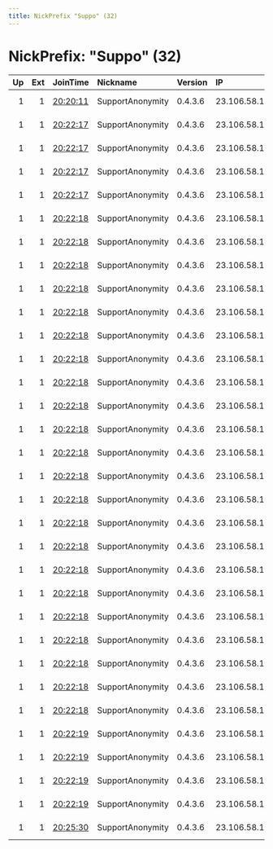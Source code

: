 ```yaml
---
title: NickPrefix "Suppo" (32)
---
```


# NickPrefix: "Suppo" (32)

|   Up |   Ext | JoinTime                                                                                            | Nickname         | Version   | IP            | AS   | CC   |   ORp |   Dirp | OS    | Contact                             |   eFamMembers |
|-----:|------:|:----------------------------------------------------------------------------------------------------|:-----------------|:----------|:--------------|:-----|:-----|------:|-------:|:------|:------------------------------------|--------------:|
|    1 |     1 | [20:20:11](https://metrics.torproject.org/rs.html#details/D35EF561445474543064CC0C531BE0F3CCD198A4) | SupportAnonymity | 0.4.3.6   | 23.106.58.182 | None | gb   |  9443 |   9080 | Linux | https://supportanonymity.club, tor@ |             1 |
|    1 |     1 | [20:22:17](https://metrics.torproject.org/rs.html#details/17038EAF590FCFCD4D17BF800892D61498D922D2) | SupportAnonymity | 0.4.3.6   | 23.106.58.157 | None | gb   |  9443 |   9080 | Linux | https://supportanonymity.club, tor@ |             1 |
|    1 |     1 | [20:22:17](https://metrics.torproject.org/rs.html#details/591361152F37D13DCE8FA5827D109071725416FC) | SupportAnonymity | 0.4.3.6   | 23.106.58.160 | None | gb   |  9443 |   9080 | Linux | https://supportanonymity.club, tor@ |             1 |
|    1 |     1 | [20:22:17](https://metrics.torproject.org/rs.html#details/7BA2E40A27A96505FD22CB3BCD12E3B189CFFCF5) | SupportAnonymity | 0.4.3.6   | 23.106.58.133 | None | gb   |  9443 |   9080 | Linux | https://supportanonymity.club, tor@ |             1 |
|    1 |     1 | [20:22:17](https://metrics.torproject.org/rs.html#details/A47CF942FED91883C7EF8A8431939010CE95B206) | SupportAnonymity | 0.4.3.6   | 23.106.58.132 | None | gb   |  9443 |   9080 | Linux | https://supportanonymity.club, tor@ |             1 |
|    1 |     1 | [20:22:18](https://metrics.torproject.org/rs.html#details/0B477F70980938C5287C04A8256951DEDBB72E4B) | SupportAnonymity | 0.4.3.6   | 23.106.58.155 | None | gb   |  9443 |   9080 | Linux | https://supportanonymity.club, tor@ |             1 |
|    1 |     1 | [20:22:18](https://metrics.torproject.org/rs.html#details/1818B3DA74DCBFC796CBA1011CEF41329B500DA6) | SupportAnonymity | 0.4.3.6   | 23.106.58.149 | None | gb   |  9443 |   9080 | Linux | https://supportanonymity.club, tor@ |             1 |
|    1 |     1 | [20:22:18](https://metrics.torproject.org/rs.html#details/1AC81B2F05A3EE1DFEA330D3FD981E2E7F450C79) | SupportAnonymity | 0.4.3.6   | 23.106.58.158 | None | gb   |  9443 |   9080 | Linux | https://supportanonymity.club, tor@ |             1 |
|    1 |     1 | [20:22:18](https://metrics.torproject.org/rs.html#details/29AA1984FEEFA60093F72160B5EF44CA50B4EBBD) | SupportAnonymity | 0.4.3.6   | 23.106.58.152 | None | gb   |  9443 |   9080 | Linux | https://supportanonymity.club, tor@ |             1 |
|    1 |     1 | [20:22:18](https://metrics.torproject.org/rs.html#details/319A356599E538FC22697F8E982D94E0611C800B) | SupportAnonymity | 0.4.3.6   | 23.106.58.143 | None | gb   |  9443 |   9080 | Linux | https://supportanonymity.club, tor@ |             1 |
|    1 |     1 | [20:22:18](https://metrics.torproject.org/rs.html#details/333396E790E6CFA31C594B0D5F08DECBD02F8FEA) | SupportAnonymity | 0.4.3.6   | 23.106.58.131 | None | gb   |  9443 |   9080 | Linux | https://supportanonymity.club, tor@ |             1 |
|    1 |     1 | [20:22:18](https://metrics.torproject.org/rs.html#details/36A358DC10EC2195303E141FC408A0706E5DFD81) | SupportAnonymity | 0.4.3.6   | 23.106.58.151 | None | gb   |  9443 |   9080 | Linux | https://supportanonymity.club, tor@ |             1 |
|    1 |     1 | [20:22:18](https://metrics.torproject.org/rs.html#details/42EECE234646FB6CA84552BE7C915867E2ACDAC1) | SupportAnonymity | 0.4.3.6   | 23.106.58.177 | None | gb   |  9443 |   9080 | Linux | https://supportanonymity.club, tor@ |             1 |
|    1 |     1 | [20:22:18](https://metrics.torproject.org/rs.html#details/47E7F131379F8DEC0909F2F9395331F4C67A538A) | SupportAnonymity | 0.4.3.6   | 23.106.58.176 | None | gb   |  9443 |   9080 | Linux | https://supportanonymity.club, tor@ |             1 |
|    1 |     1 | [20:22:18](https://metrics.torproject.org/rs.html#details/590D532DF6DB0E4E55150E397F2EFC3ABF76E755) | SupportAnonymity | 0.4.3.6   | 23.106.58.147 | None | gb   |  9443 |   9080 | Linux | https://supportanonymity.club, tor@ |             1 |
|    1 |     1 | [20:22:18](https://metrics.torproject.org/rs.html#details/62074297A05126F4C9C4F30F1338FD6C69099623) | SupportAnonymity | 0.4.3.6   | 23.106.58.181 | None | gb   |  9443 |   9080 | Linux | https://supportanonymity.club, tor@ |             1 |
|    1 |     1 | [20:22:18](https://metrics.torproject.org/rs.html#details/777F3A4B86A4042489F21F0CE608BDB8026BFF5A) | SupportAnonymity | 0.4.3.6   | 23.106.58.134 | None | gb   |  9443 |   9080 | Linux | https://supportanonymity.club, tor@ |             1 |
|    1 |     1 | [20:22:18](https://metrics.torproject.org/rs.html#details/808B7A04D08C6D2DE38FBE3D25EC7BC745B8D341) | SupportAnonymity | 0.4.3.6   | 23.106.58.150 | None | gb   |  9443 |   9080 | Linux | https://supportanonymity.club, tor@ |             1 |
|    1 |     1 | [20:22:18](https://metrics.torproject.org/rs.html#details/A41E8E3246F5750A16566DF04B38CE82CB111879) | SupportAnonymity | 0.4.3.6   | 23.106.58.154 | None | gb   |  9443 |   9080 | Linux | https://supportanonymity.club, tor@ |             1 |
|    1 |     1 | [20:22:18](https://metrics.torproject.org/rs.html#details/A64ECD9EE939825EF430175365E83643FE190BD1) | SupportAnonymity | 0.4.3.6   | 23.106.58.159 | None | gb   |  9443 |   9080 | Linux | https://supportanonymity.club, tor@ |             1 |
|    1 |     1 | [20:22:18](https://metrics.torproject.org/rs.html#details/AE073E38C4DFF57D1AB187AF8FD523F76A9F5CBD) | SupportAnonymity | 0.4.3.6   | 23.106.58.183 | None | gb   |  9443 |   9080 | Linux | https://supportanonymity.club, tor@ |             1 |
|    1 |     1 | [20:22:18](https://metrics.torproject.org/rs.html#details/BE220BDCF8AE4E9F7DDAD2BAF85C2B4CB1A592E1) | SupportAnonymity | 0.4.3.6   | 23.106.58.179 | None | gb   |  9443 |   9080 | Linux | https://supportanonymity.club, tor@ |             1 |
|    1 |     1 | [20:22:18](https://metrics.torproject.org/rs.html#details/C85B7E5F3D06AB55AB0465E5CF66E777B1375DE5) | SupportAnonymity | 0.4.3.6   | 23.106.58.146 | None | gb   |  9443 |   9080 | Linux | https://supportanonymity.club, tor@ |             1 |
|    1 |     1 | [20:22:18](https://metrics.torproject.org/rs.html#details/CCC48AC17A89195AB8552EE9B5734C40B47B1075) | SupportAnonymity | 0.4.3.6   | 23.106.58.180 | None | gb   |  9443 |   9080 | Linux | https://supportanonymity.club, tor@ |             1 |
|    1 |     1 | [20:22:18](https://metrics.torproject.org/rs.html#details/E4B00CD81069AF2C0841B82A582C63AA32F03B0C) | SupportAnonymity | 0.4.3.6   | 23.106.58.144 | None | gb   |  9443 |   9080 | Linux | https://supportanonymity.club, tor@ |             1 |
|    1 |     1 | [20:22:18](https://metrics.torproject.org/rs.html#details/EF0682CFD3724312FD550EB9646F72EFCFBA1B1D) | SupportAnonymity | 0.4.3.6   | 23.106.58.156 | None | gb   |  9443 |   9080 | Linux | https://supportanonymity.club, tor@ |             1 |
|    1 |     1 | [20:22:18](https://metrics.torproject.org/rs.html#details/FB71593F68213499DA493FF6A4BFE015203272C9) | SupportAnonymity | 0.4.3.6   | 23.106.58.141 | None | gb   |  9443 |   9080 | Linux | https://supportanonymity.club, tor@ |             1 |
|    1 |     1 | [20:22:19](https://metrics.torproject.org/rs.html#details/609A3FC47277EFD1683A0FC5A5FD07E261D0833B) | SupportAnonymity | 0.4.3.6   | 23.106.58.148 | None | gb   |  9443 |   9080 | Linux | https://supportanonymity.club, tor@ |             1 |
|    1 |     1 | [20:22:19](https://metrics.torproject.org/rs.html#details/7E8834745EF551B668F83489F56D24B05A1F897F) | SupportAnonymity | 0.4.3.6   | 23.106.58.178 | None | gb   |  9443 |   9080 | Linux | https://supportanonymity.club, tor@ |             1 |
|    1 |     1 | [20:22:19](https://metrics.torproject.org/rs.html#details/8AB40AD126DAC0C5A7C04B17CD85315E0D32B14E) | SupportAnonymity | 0.4.3.6   | 23.106.58.153 | None | gb   |  9443 |   9080 | Linux | https://supportanonymity.club, tor@ |             1 |
|    1 |     1 | [20:22:19](https://metrics.torproject.org/rs.html#details/F788B67C42309E3B3A889E4CADB75D962CBF81C5) | SupportAnonymity | 0.4.3.6   | 23.106.58.145 | None | gb   |  9443 |   9080 | Linux | https://supportanonymity.club, tor@ |             1 |
|    1 |     1 | [20:25:30](https://metrics.torproject.org/rs.html#details/349379251F9F22044F46B214EC793DF724341096) | SupportAnonymity | 0.4.3.6   | 23.106.58.142 | None | gb   |  9443 |   9080 | Linux | https://supportanonymity.club, tor@ |             1 |
